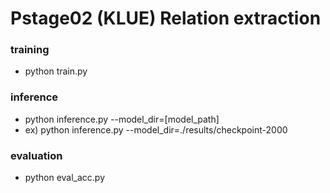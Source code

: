 # Pstage02 (KLUE) Relation extraction

### training
* python train.py

### inference
* python inference.py --model_dir=[model_path]
* ex) python inference.py --model_dir=./results/checkpoint-2000

### evaluation
* python eval_acc.py
